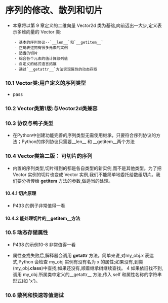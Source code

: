# 序列的修改、散列和切片


- 本章将以第 9 章定义的二维向量 Vector2d 类为基础,向前迈出一大步,定义表示多维向量的 Vector 类:

~~~
    - 基本的序列协议--`__len__`和`__getitem__`
    - 正确表述拥有很多元素的实例
    - 适当的切片
    - 综合各个元素的值计算散列值
    - 自定义的格式语言拓展
    - 通过`__getattr__`方法实现属性的动态存取
~~~

### 10.1 Vector类:用户定义的序列类型

- pass

### 10.2 Vector类第1版:与Vector2d类兼容

### 10.3 协议与鸭子类型

- 在Python中创建功能完善的序列类型无需使用继承，只要符合序列协议的方法；Python的序列协议只需要__len__ 和 __getitem__两个方法

### 10.4 Vector类第二版： 可切片的序列

- 内置的序列类型,切片得到的都是各自类型的新实例,而不是其他类型。为了把 Vector 实例的切片也变成 Vector 实例,我们不能简单地委托给数组切片。我们要分析传给 __getitem__ 方法的参数,做适当的处理。

#### 10.4.1 切片原理

- P433 的例子非常值得一看

#### 10.4.2 能处理切片的__getitem__方法

### **10.5 动态存储属性**

- P438 的示例10-8 非常值得一看

- 属性查找失败后,解释器会调用 __getattr__ 方法。简单来说,对my_obj.x 表达式,Python 会检查 my_obj 实例有没有名为 x 的属性;如果没有,到类(my_obj.__class__)中查找;如果还没有,顺着继承树继续查找。 4 如果依旧找不到,调用 my_obj 所属类中定义的__getattr__ 方法,传入 self 和属性名称的字符串形式(如 'x')。

### **10.6 散列和快速等值测试**